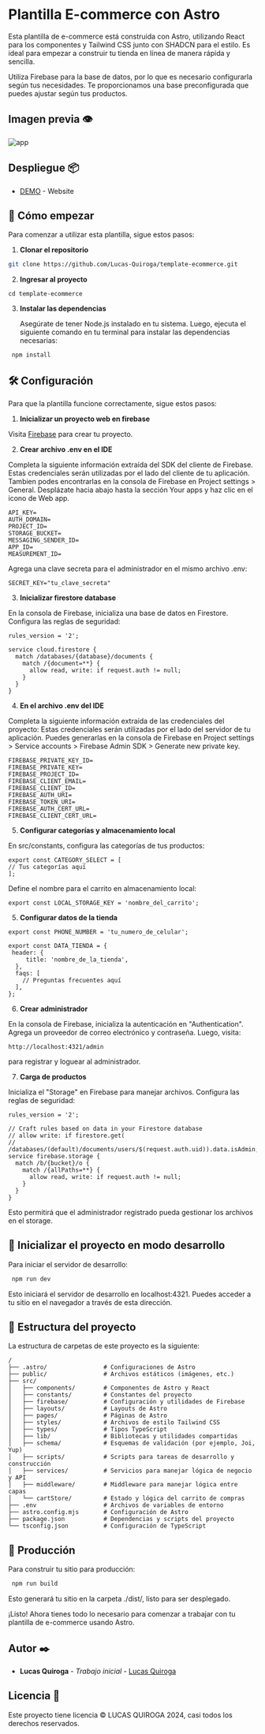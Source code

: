 # Plantilla E-commerce con Astro

Esta plantilla de e-commerce está construida con Astro, utilizando React para los componentes y Tailwind CSS junto con SHADCN para el estilo. Es ideal para empezar a construir tu tienda en línea de manera rápida y sencilla.

Utiliza Firebase para la base de datos, por lo que es necesario configurarla según tus necesidades. Te proporcionamos una base preconfigurada que puedes ajustar según tus productos.

## Imagen previa 👁

![app](https://res.cloudinary.com/dncmrwppr/image/upload/v1721185820/131shots_so_cmzoqs.png)

## Despliegue 📦

- [DEMO](https://template-ecommerce-rosy.vercel.app/) - Website

## 🚀 Cómo empezar

Para comenzar a utilizar esta plantilla, sigue estos pasos:

1. **Clonar el repositorio**

```sh
git clone https://github.com/Lucas-Quiroga/template-ecommerce.git
```

2. **Ingresar al proyecto**

```text
cd template-ecommerce
```

3. **Instalar las dependencias**

   Asegúrate de tener Node.js instalado en tu sistema. Luego, ejecuta el siguiente comando en tu terminal para instalar las dependencias necesarias:

```sh
 npm install
```

## 🛠️ Configuración

Para que la plantilla funcione correctamente, sigue estos pasos:

1. **Inicializar un proyecto web en firebase**

Visita [Firebase](https://firebase.google.com) para crear tu proyecto.

2. **Crear archivo .env en el IDE**

Completa la siguiente información extraída del SDK del cliente de Firebase. Estas credenciales serán utilizadas por el lado del cliente de tu aplicación. Tambien podes encontrarlas en la consola de Firebase en Project settings > General. Desplázate hacia abajo hasta la sección Your apps y haz clic en el icono de Web app.

```text
API_KEY=
AUTH_DOMAIN=
PROJECT_ID=
STORAGE_BUCKET=
MESSAGING_SENDER_ID=
APP_ID=
MEASUREMENT_ID=
```

Agrega una clave secreta para el administrador en el mismo archivo .env:

```text
SECRET_KEY="tu_clave_secreta"
```

3. **Inicializar firestore database**

En la consola de Firebase, inicializa una base de datos en Firestore. Configura las reglas de seguridad:

```text
rules_version = '2';

service cloud.firestore {
  match /databases/{database}/documents {
    match /{document=**} {
      allow read, write: if request.auth != null;
    }
  }
}
```

4. **En el archivo .env del IDE**

Completa la siguiente información extraída de las credenciales del proyecto: Estas credenciales serán utilizadas por el lado del servidor de tu aplicación. Puedes generarlas en la consola de Firebase en Project settings > Service accounts > Firebase Admin SDK > Generate new private key.

```text
FIREBASE_PRIVATE_KEY_ID=
FIREBASE_PRIVATE_KEY=
FIREBASE_PROJECT_ID=
FIREBASE_CLIENT_EMAIL=
FIREBASE_CLIENT_ID=
FIREBASE_AUTH_URI=
FIREBASE_TOKEN_URI=
FIREBASE_AUTH_CERT_URL=
FIREBASE_CLIENT_CERT_URL=
```

5. **Configurar categorías y almacenamiento local**

En src/constants, configura las categorías de tus productos:

```text
export const CATEGORY_SELECT = [
// Tus categorías aquí
];
```

Define el nombre para el carrito en almacenamiento local:

```text
export const LOCAL_STORAGE_KEY = 'nombre_del_carrito';
```

5. **Configurar datos de la tienda**

```text
export const PHONE_NUMBER = 'tu_numero_de_celular';

export const DATA_TIENDA = {
 header: {
     title: 'nombre_de_la_tienda',
  },
  faqs: [
    // Preguntas frecuentes aquí
  ],
};
```

6. **Crear administrador**

En la consola de Firebase, inicializa la autenticación en "Authentication". Agrega un proveedor de correo electrónico y contraseña. Luego, visita:

```text
http://localhost:4321/admin
```
para registrar y loguear al administrador.

7. **Carga de productos**

Inicializa el "Storage" en Firebase para manejar archivos. Configura las reglas de seguridad:

```text
rules_version = '2';

// Craft rules based on data in your Firestore database
// allow write: if firestore.get(
//    /databases/(default)/documents/users/$(request.auth.uid)).data.isAdmin;
service firebase.storage {
  match /b/{bucket}/o {
    match /{allPaths=**} {
      allow read, write: if request.auth != null;
    }
  }
}
```
Esto permitirá que el administrador registrado pueda gestionar los archivos en el storage.

## 🚀 Inicializar el proyecto en modo desarrollo

Para iniciar el servidor de desarrollo:

```sh
 npm run dev
```

Esto iniciará el servidor de desarrollo en localhost:4321. Puedes acceder a tu sitio en el navegador a través de esta dirección.

## 📁 Estructura del proyecto

La estructura de carpetas de este proyecto es la siguiente:

```text
/
├── .astro/                # Configuraciones de Astro
├── public/                # Archivos estáticos (imágenes, etc.)
├── src/
│   ├── components/        # Componentes de Astro y React
│   ├── constants/         # Constantes del proyecto
│   ├── firebase/          # Configuración y utilidades de Firebase
│   ├── layouts/           # Layouts de Astro
│   ├── pages/             # Páginas de Astro
│   ├── styles/            # Archivos de estilo Tailwind CSS
│   ├── types/             # Tipos TypeScript
│   ├── lib/               # Bibliotecas y utilidades compartidas
│   ├── schema/            # Esquemas de validación (por ejemplo, Joi, Yup)
│   ├── scripts/           # Scripts para tareas de desarrollo y construcción
│   ├── services/          # Servicios para manejar lógica de negocio y API
│   ├── middleware/        # Middleware para manejar lógica entre capas
│   └── cartStore/         # Estado y lógica del carrito de compras
├── .env                   # Archivos de variables de entorno
├── astro.config.mjs       # Configuración de Astro
├── package.json           # Dependencias y scripts del proyecto
└── tsconfig.json          # Configuración de TypeScript
```

## 🛒 Producción

Para construir tu sitio para producción:

```sh
 npm run build
```

Esto generará tu sitio en la carpeta ./dist/, listo para ser desplegado.

¡Listo! Ahora tienes todo lo necesario para comenzar a trabajar con tu plantilla de e-commerce usando Astro.

## Autor ✒️

- **Lucas Quiroga** - _Trabajo inicial_ - [Lucas Quiroga](https://github.com/Lucas-Quiroga)

## Licencia 📄

Este proyecto tiene licencia © LUCAS QUIROGA 2024, casi todos los derechos reservados.
